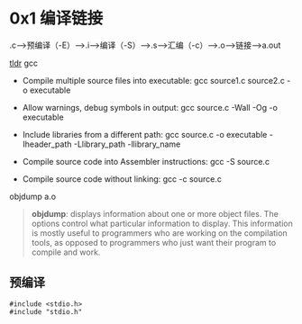 # 0x1 编译链接
.c-->预编译（-E）-->.i-->编译（-S）-->.s-->汇编（-c）-->.o-->链接-->a.out

[tldr](https://github.com/tldr-pages/tldr) gcc
  - Compile multiple source files into executable:
    gcc source1.c source2.c -o executable

  - Allow warnings, debug symbols in output:
    gcc source.c -Wall -Og -o executable

  - Include libraries from a different path:
    gcc source.c -o executable -Iheader_path -Llibrary_path -llibrary_name

  - Compile source code into Assembler instructions:
    gcc -S source.c

  - Compile source code without linking:
    gcc -c source.c

objdump a.o

> **objdump**: displays information about one or more object files.  The options control what particular information to display.  This information is mostly useful to programmers who are working on the compilation tools, as opposed to programmers who just want their program to compile and work.

## 预编译

```
#include <stdio.h>
#include "stdio.h"
```